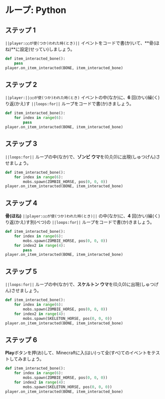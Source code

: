 # ループ: Python

## ステップ 1
``||player:○○が使(つか)われた時(とき)||`` イベントをコードで書(か)いて、**骨(ほね)**に設定(せってい)しましょう。

```python
def item_interacted_bone():
    pass
player.on_item_interacted(BONE, item_interacted_bone)
```

## ステップ 2
``||player:||○○が使(つか)われた時(とき)`` イベントの中(なか)に、**6** 回(かい)繰(く)り返(かえ)す ``||loops:for||`` ループをコードで書(か)きましょう。

```python
def item_interacted_bone():
    for index in range(6):
        pass
player.on_item_interacted(BONE, item_interacted_bone)
```

## ステップ 3
``||loops:for||`` ループの中(なか)で、**ゾンビ ウマ**を(0,0,0)に出現(しゅつげん)させましょう。

```python
def item_interacted_bone():
    for index in range(6):
        mobs.spawn(ZOMBIE_HORSE, pos(0, 0, 0))
player.on_item_interacted(BONE, item_interacted_bone)
```

## ステップ 4
**骨(ほね)** ``||player:○○が使(つか)われた時(とき)||`` の中(なか)に、**4** 回(かい)繰(く)り返(かえ)す別(べつ)の ``||loops:for||`` ループをコードで書(か)きましょう。

```python
def item_interacted_bone():
    for index in range(6):
        mobs.spawn(ZOMBIE_HORSE, pos(0, 0, 0))
    for index2 in range(4):
        pass
player.on_item_interacted(BONE, item_interacted_bone)
```

## ステップ 5
``||loops:for||`` ループの中(なか)で、**スケルトン ウマ**を(0,0,0)に出現(しゅつげん)させましょう。  

```python
def item_interacted_bone():
    for index in range(6):
        mobs.spawn(ZOMBIE_HORSE, pos(0, 0, 0))
    for index2 in range(4):
        mobs.spawn(SKELETON_HORSE, pos(0, 0, 0))
player.on_item_interacted(BONE, item_interacted_bone)
```

## ステップ 6
**Play**ボタンを押(お)して、Minecraftに入(はい)って全(すべ)てのイベントをテストしてみましょう。

```python
def item_interacted_bone():
    for index in range(6):
        mobs.spawn(ZOMBIE_HORSE, pos(0, 0, 0))
    for index2 in range(4):
        mobs.spawn(SKELETON_HORSE, pos(0, 0, 0))
player.on_item_interacted(BONE, item_interacted_bone)
```

